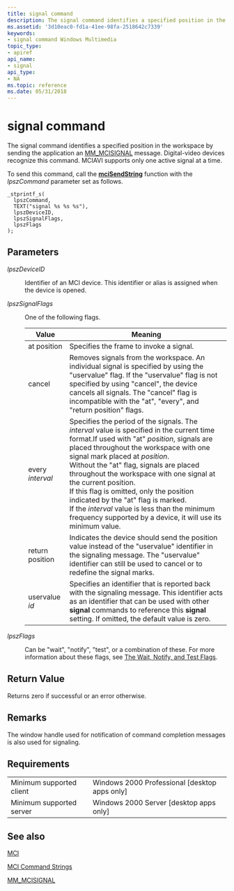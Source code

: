 ```yaml
---
title: signal command
description: The signal command identifies a specified position in the workspace by sending the application an MM\_MCISIGNAL message. Digital-video devices recognize this command. MCIAVI supports only one active signal at a time.
ms.assetid: '3d10eac0-fd1a-41ee-98fa-2518642c7339'
keywords:
- signal command Windows Multimedia
topic_type:
- apiref
api_name:
- signal
api_type:
- NA
ms.topic: reference
ms.date: 05/31/2018
---
```


# signal command

The signal command identifies a specified position in the workspace by sending the application an [MM\_MCISIGNAL](mm-mcisignal.md) message. Digital-video devices recognize this command. MCIAVI supports only one active signal at a time.

To send this command, call the [**mciSendString**](/previous-versions//dd757161(v=vs.85)) function with the *lpszCommand* parameter set as follows.

``` syntax
_stprintf_s(
  lpszCommand, 
  TEXT("signal %s %s %s"), 
  lpszDeviceID, 
  lpszSignalFlags, 
  lpszFlags
); 
```

## Parameters

<dl> <dt>

<span id="lpszDeviceID"></span><span id="lpszdeviceid"></span><span id="LPSZDEVICEID"></span>*lpszDeviceID*
</dt> <dd>

Identifier of an MCI device. This identifier or alias is assigned when the device is opened.

</dd> <dt>

<span id="lpszSignalFlags"></span><span id="lpszsignalflags"></span><span id="LPSZSIGNALFLAGS"></span>*lpszSignalFlags*
</dt> <dd>

One of the following flags.



| Value            | Meaning                                                                                                                                                                                                                                                                                                                                                                                                                                                                                                                                                                          |
|------------------|----------------------------------------------------------------------------------------------------------------------------------------------------------------------------------------------------------------------------------------------------------------------------------------------------------------------------------------------------------------------------------------------------------------------------------------------------------------------------------------------------------------------------------------------------------------------------------|
| at position      | Specifies the frame to invoke a signal.                                                                                                                                                                                                                                                                                                                                                                                                                                                                                                                                          |
| cancel           | Removes signals from the workspace. An individual signal is specified by using the "uservalue" flag. If the "uservalue" flag is not specified by using "cancel", the device cancels all signals. The "cancel" flag is incompatible with the "at", "every", and "return position" flags.                                                                                                                                                                                                                                                                                          |
| every *interval* | Specifies the period of the signals. The *interval* value is specified in the current time format.If used with "at" *position*, signals are placed throughout the workspace with one signal mark placed at *position*.<br/> Without the "at" flag, signals are placed throughout the workspace with one signal at the current position.<br/> If this flag is omitted, only the position indicated by the "at" flag is marked.<br/> If the *interval* value is less than the minimum frequency supported by a device, it will use its minimum value.<br/> |
| return position  | Indicates the device should send the position value instead of the "uservalue" identifier in the signaling message. The "uservalue" identifier can still be used to cancel or to redefine the signal marks.                                                                                                                                                                                                                                                                                                                                                                      |
| uservalue *id*   | Specifies an identifier that is reported back with the signaling message. This identifier acts as an identifier that can be used with other **signal** commands to reference this **signal** setting. If omitted, the default value is zero.                                                                                                                                                                                                                                                                                                                                     |



 

</dd> <dt>

<span id="lpszFlags"></span><span id="lpszflags"></span><span id="LPSZFLAGS"></span>*lpszFlags*
</dt> <dd>

Can be "wait", "notify", "test", or a combination of these. For more information about these flags, see [The Wait, Notify, and Test Flags](the-wait-notify-and-test-flags.md).

</dd> </dl>

## Return Value

Returns zero if successful or an error otherwise.

## Remarks

The window handle used for notification of command completion messages is also used for signaling.

## Requirements



|                                     |                                                            |
|-------------------------------------|------------------------------------------------------------|
| Minimum supported client<br/> | Windows 2000 Professional \[desktop apps only\]<br/> |
| Minimum supported server<br/> | Windows 2000 Server \[desktop apps only\]<br/>       |



## See also

<dl> <dt>

[MCI](mci.md)
</dt> <dt>

[MCI Command Strings](mci-command-strings.md)
</dt> <dt>

[MM\_MCISIGNAL](mm-mcisignal.md)
</dt> </dl>

 


